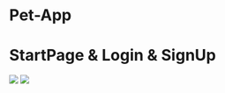 # Pet-App
# StartPage & Login & SignUp
<img src="https://media.giphy.com/media/AmvOZNKVHgWD69F4IZ/giphy.gif"> <img src="https://media.giphy.com/media/AmvOZNKVHgWD69F4IZ/giphy.gif">
